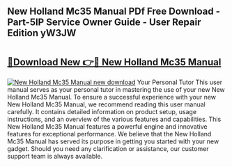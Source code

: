 ## New Holland Mc35 Manual PDf Free Download - Part-5IP Service Owner Guide - User Repair Edition yW3JW

# <h2><a href="http://bc95181.oget.top/?id=New+Holland+Mc35+Manual">🔗Download New 👉🔴 New Holland Mc35 Manual</a></h2>

[![New Holland Mc35 Manual new download](https://i.imgur.com/5g1atiW.png)](http://bc95181.oget.top/?id=New+Holland+Mc35+Manual)
Your Personal Tutor This user manual serves as your personal tutor in mastering the use of your new New Holland Mc35 Manual. To ensure a successful experience with your new New Holland Mc35 Manual, we recommend reading this user manual carefully. It contains detailed information on product setup, usage instructions, and an overview of the various features and capabilities. This New Holland Mc35 Manual features a powerful engine and innovative features for exceptional performance. We believe that the New Holland Mc35 Manual has served its purpose in getting you started with your new gadget. Should you need any clarification or assistance, our customer support team is always available.
